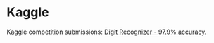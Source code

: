 # Kaggle
Kaggle competition submissions:
[Digit Recognizer - 97.9% accuracy.](https://github.com/regwanul/Kaggle/tree/master/Digit-Recognizer)